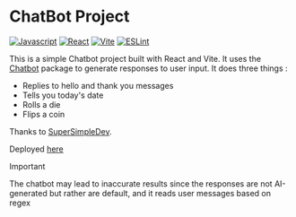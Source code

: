 # ChatBot Project


[![Javascript](https://img.shields.io/badge/JavaScript-323330?style=for-the-badge&logo=javascript&logoColor=F7DF1E)](https://www.javascript.com/)
[![React](https://img.shields.io/badge/React-20232A?style=for-the-badge&logo=react&logoColor=61DAFB)](https://reactjs.org/)
[![Vite](https://img.shields.io/badge/Vite-646CFF?style=for-the-badge&logo=vite&logoColor=FFD62B)](https://vitejs.dev/)
[![ESLint](https://img.shields.io/badge/ESLint-4BAA51?style=for-the-badge&logo=eslint&logoColor=white)](https://eslint.org/)

This is a simple Chatbot project built with React and Vite. It uses the [Chatbot](https://www.npmjs.com/package/supersimpledev) package to generate responses to user input. It does three things :
- Replies to hello and thank you messages
- Tells you today's date
- Rolls a die
- Flips a coin

Thanks to [SuperSimpleDev](https://github.com/SuperSimpleDev).

Deployed [here](https://chatbot-project-ten-alpha.vercel.app/)

> [!IMPORTANT]
> The chatbot may lead to inaccurate results since the responses are not AI-generated but rather are default, and it 
> reads user messages based on regex


